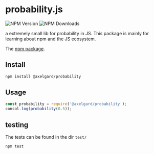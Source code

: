 # probability.js

![NPM Version](https://img.shields.io/npm/v/@axelgard/probability) ![NPM Downloads](https://img.shields.io/npm/dy/@axelgard/probability)
 

a extremely small lib for probability in JS.
This package is mainly for learning about npm and the JS ecosystem.

The [npm package](https://www.npmjs.com/package/@axelgard/probability).

## Install 

```bash
npm install @axelgard/probability
```

## Usage

```javascript
const probability = require('@axelgard/probability');
consol.log(probability(0.5));
```

## testing 

The tests can be found in the dir `test/`

```bash
npm test 
```
